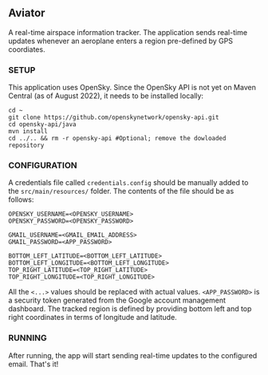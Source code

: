 ## Aviator

A real-time airspace information tracker. The application sends real-time updates whenever an aeroplane enters a region pre-defined by GPS coordiates.

### SETUP

This application uses OpenSky. Since the OpenSky API is not yet on Maven Central (as of August 2022), it needs to be installed locally:

```
cd ~
git clone https://github.com/openskynetwork/opensky-api.git
cd opensky-api/java
mvn install
cd ../.. && rm -r opensky-api #Optional; remove the dowloaded repository
```

### CONFIGURATION

A credentials file called `credentials.config` should be manually added to the `src/main/resources/` folder. The contents of the file should be as follows:

```
OPENSKY_USERNAME=<OPENSKY_USERNAME>
OPENSKY_PASSWORD=<OPENSKY_PASSWORD>

GMAIL_USERNAME=<GMAIL_EMAIL_ADDRESS>
GMAIL_PASSWORD=<APP_PASSWORD>

BOTTOM_LEFT_LATITUDE=<BOTTOM_LEFT_LATITUDE>
BOTTOM_LEFT_LONGITUDE=<BOTTOM_LEFT_LONGITUDE>
TOP_RIGHT_LATITUDE=<TOP_RIGHT_LATITUDE>
TOP_RIGHT_LONGITUDE=<TOP_RIGHT_LONGITUDE>
```

All the `<...>` values should be replaced with actual values. `<APP_PASSWORD>` is a security token generated from the Google account management dashboard. The tracked region is defined by providing bottom left and top right coordinates in terms of longitude and latitude.

### RUNNING

After running, the app will start sending real-time updates to the configured email. That's it!
